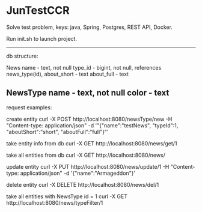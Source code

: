 # JunTestCCR
Solve test problem, keys: java, Spring, Postgres, REST API, Docker.

Run init.sh to launch project.

----------------------------------------------
  db structure:

News
name - text, not null
type_id - bigint, not null, references news_type(id),
about_short - text
about_full - text

NewsType
name - text, not null
color - text
----------------------------------------------
  request examples:

create entity
curl -X POST http://localhost:8080/newsType/new -H "Content-type: application/json" -d '"{"name":"testNews", "typeId":1, "aboutShort":"short", "aboutFull":"full"}"'

take entity info from db
curl -X GET http://localhost:8080/news/get/1

take all entities from db
curl -X GET http://localhost:8080/news/

update entity
curl -X PUT http://localhost:8080/news/update/1 -H "Content-type: application/json" -d '{"name":"Armageddon"}'

delete entity
curl -X DELETE http://localhost:8080/news/del/1

take all entities with NewsType id = 1
curl -X GET http://localhost:8080/news/typeFilter/1
